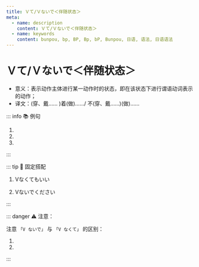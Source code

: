 ```yaml
---
title: Ｖて/Ｖないで＜伴随状态＞
meta:
  - name: description
    content: Ｖて/Ｖないで＜伴随状态＞
  - name: keywords
    content: bunpou, bp, BP, Bp, bP, Bunpou, 日语, 语法, 日语语法
---
```

    
# Ｖて/Ｖないで＜伴随状态＞
    
- 意义：表示动作主体进行某一动作时的状态，即在该状态下进行谓语动词表示的动作；
- 译文：(穿、戴…… )着(做)……/ 不(穿、戴……)(做)……

::: info :books: 例句

1. <grammer-content sentence='テレビにはサングラスをかけて、スカーフを**[巻い/まい]て**[出かけ/でかけ]てる人ひとが[映っ/うつっ]ていたわよ。' trans='电视上播了一个戴着墨镜、裹着围巾出门的人哦。' />
2. <grammer-content sentence='[帽子/ぼうし]を**かぶって/かぶらないで**[遊び/あそび]に行っいった。' trans='戴着帽子/没戴帽子去玩了。' />
3. <grammer-content sentence='[砂糖/さとう]を**つけて/つけないで**[食べ/たべ]た。' trans='加了糖/没加糖就吃了。' />

:::

::: tip :bookmark: 固定搭配

1. Ⅴなくてもいい

2. Ⅴないでください

:::

::: danger :warning: 注意：

注意 `「V ないで」` 与 `「V なくて」` 的区别：

<div class='bunpou-block'>

1. <grammer-content sentence='[朝ご飯/あさごはん]を｛<del>[食べ/たべ]ないで❌</del>/**[食べ/たべ]なくて**｝[学校/がっこう]に[行く/いく]。' trans='不吃早饭就去上学。(强调伴随状态)' />
2. <grammer-content sentence='[日本語/にほんご]が｛<del>わからなくて❌</del>/**わからないで**｝[困っ/こまっ]ている。' trans='因为不懂日语，所以很困扰。(强调原因)' />

</div>

:::
